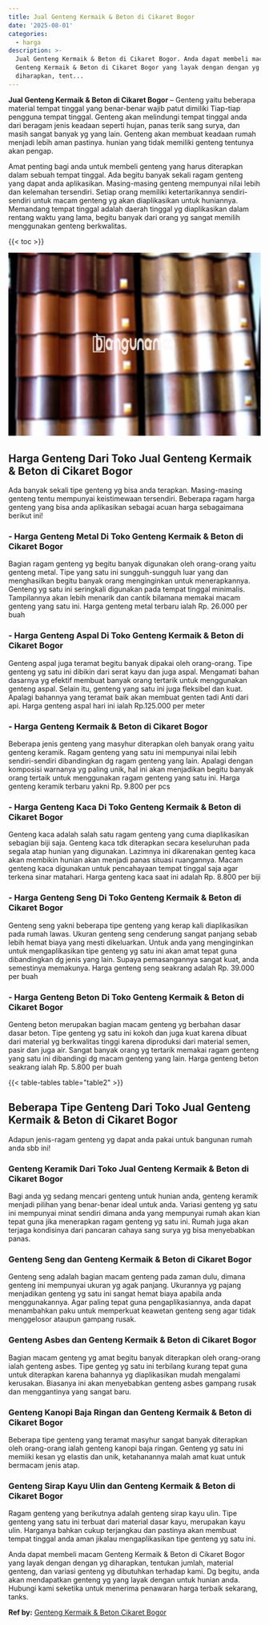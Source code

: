 ```yaml
---
title: Jual Genteng Kermaik & Beton di Cikaret Bogor
date: '2025-08-01'
categories:
  - harga
description: >-
  Jual Genteng Kermaik & Beton di Cikaret Bogor. Anda dapat membeli macam
  Genteng Kermaik & Beton di Cikaret Bogor yang layak dengan dengan yg
  diharapkan, tent...
---
```


**Jual Genteng Kermaik & Beton di Cikaret Bogor** – Genteng yaitu beberapa material tempat tinggal yang benar-benar wajib patut dimiliki Tiap-tiap pengguna tempat tinggal. Genteng akan melindungi tempat tinggal anda dari beragam jenis keadaan seperti hujan, panas terik sang surya, dan masih sangat banyak yg yang lain. Genteng akan membuat keadaan rumah menjadi lebih aman pastinya. hunian yang tidak memiliki genteng tentunya akan pengap.

Amat penting bagi anda untuk membeli genteng yang harus diterapkan dalam sebuah tempat tinggal. Ada begitu banyak sekali ragam genteng yang dapat anda aplikasikan. Masing-masing genteng mempunyai nilai lebih dan kelemahan tersendiri. Setiap orang memiliki ketertarikannya sendiri-sendiri untuk macam genteng yg akan diaplikasikan untuk huniannya. Memandang tempat tinggal adalah daerah tinggal yg diaplikasikan dalam rentang waktu yang lama, begitu banyak dari orang yg sangat memilih menggunakan genteng berkwalitas.

{{< toc >}}

![Jual Genteng Kermaik & Beton di Cikaret Bogor](/images/genteng-minimalis-murah13.png)

## Harga Genteng Dari Toko Jual Genteng Kermaik & Beton di Cikaret Bogor

Ada banyak sekali tipe genteng yg bisa anda terapkan. Masing-masing genteng tentu mempunyai keistimewaan tersendiri. Beberapa ragam harga genteng yang bisa anda aplikasikan sebagai acuan harga sebagaimana berikut ini!

### \- Harga Genteng Metal Di Toko Genteng Kermaik & Beton di Cikaret Bogor

Bagian ragam genteng yg begitu banyak digunakan oleh orang-orang yaitu genteng metal. Tipe yang satu ini sungguh-sungguh luar yang dan menghasilkan begitu banyak orang menginginkan untuk menerapkannya. Genteng yg satu ini seringkali digunakan pada tempat tinggal minimalis. Tampilannya akan lebih menarik dan cantik bilamana memakai macam genteng yang satu ini. Harga genteng metal terbaru ialah Rp. 26.000 per buah

### \- Harga Genteng Aspal Di Toko Genteng Kermaik & Beton di Cikaret Bogor

Genteng aspal juga teramat begitu banyak dipakai oleh orang-orang. Tipe genteng yg satu ini dibikin dari serat kayu dan juga aspal. Mengamati bahan dasarnya yg efektif membuat banyak orang tertarik untuk menggunakan genteng aspal. Selain itu, genteng yang satu ini juga fleksibel dan kuat. Apalagi bahannya yang teramat baik akan membuat genten tadi Anti dari api. Harga genteng aspal hari ini ialah Rp.125.000 per meter

### \- Harga Genteng Kermaik & Beton di Cikaret Bogor

Beberapa jenis genteng yang masyhur diterapkan oleh banyak orang yaitu genteng keramik. Ragam genteng yang satu ini mempunyai nilai lebih sendiri-sendiri dibandingkan dg ragam genteng yang lain. Apalagi dengan komposisi warnanya yg paling unik, hal ini akan menjadikan begitu banyak orang tertaik untuk menggunakan ragam genteng yang satu ini. Harga genteng keramik terbaru yakni Rp. 9.800 per pcs

### \- Harga Genteng Kaca Di Toko Genteng Kermaik & Beton di Cikaret Bogor

Genteng kaca adalah salah satu ragam genteng yang cuma diaplikasikan sebagian biji saja. Genteng kaca tdk diterapkan secara keseluruhan pada segala atap hunian yang digunakan. Lazimnya ini dikarenakan genteg kaca akan membikin hunian akan menjadi panas situasi ruangannya. Macam genteng kaca digunakan untuk pencahayaan tempat tinggal saja agar terkena sinar matahari. Harga genteng kaca saat ini adalah Rp. 8.800 per biji

### \- Harga Genteng Seng Di Toko Genteng Kermaik & Beton di Cikaret Bogor

Genteng seng yakni beberapa tipe genteng yang kerap kali diaplikasikan pada rumah lawas. Ukuran genteng seng cenderung sangat panjang sebab lebih hemat biaya yang mesti dikeluarkan. Untuk anda yang menginginkan untuk mengaplikasikan tipe genteng yg satu ini akan amat tepat guna dibandingkan dg jenis yang lain. Supaya pemasangannya sangat kuat, anda semestinya memakunya. Harga genteng seng seakrang adalah Rp. 39.000 per buah

### \- Harga Genteng Beton Di Toko Genteng Kermaik & Beton di Cikaret Bogor

Genteng beton merupakan bagian macam genteng yg berbahan dasar dasar beton. Tipe genteng yg satu ini kokoh dan juga kuat karena dibuat dari material yg berkwalitas tinggi karena diproduksi dari material semen, pasir dan juga air. Sangat banyak orang yg tertarik memakai ragam genteng yang satu ini dibandingi dg macam genteng yang lain. Harga genteng beton seakrang ialah Rp. 5.800 per buah

{{< table-tables table="table2" >}}

## Beberapa Tipe Genteng Dari Toko Jual Genteng Kermaik & Beton di Cikaret Bogor

Adapun jenis-ragam genteng yg dapat anda pakai untuk bangunan rumah anda sbb ini!

### Genteng Keramik Dari Toko Jual Genteng Kermaik & Beton di Cikaret Bogor

Bagi anda yg sedang mencari genteng untuk hunian anda, genteng keramik menjadi pilihan yang benar-benar ideal untuk anda. Variasi genteng yg satu ini mempunyai minat sendiri dimana anda yang mempunyai rumah akan kian tepat guna jika menerapkan ragam genteng yg satu ini. Rumah juga akan terjaga kondisinya dari pancaran cahaya sang surya yg bisa menyebabkan panas.

### Genteng Seng dan Genteng Kermaik & Beton di Cikaret Bogor

Genteng seng adalah bagian macam genteng pada zaman dulu, dimana genteng ini mempunyai ukuran yg agak panjang. Ukurannya yg pajang menjadikan genteng yg satu ini sangat hemat biaya apabila anda menggunakannya. Agar paling tepat guna pengaplikasiannya, anda dapat menambahkan paku untuk memperkuat keawetan genteng seng agar tidak menggelosor ataupun gampang rusak.

### Genteng Asbes dan Genteng Kermaik & Beton di Cikaret Bogor

Bagian macam genteng yg amat begitu banyak diterapkan oleh orang-orang ialah genteng asbes. Tipe genteg yg satu ini terbilang kurang tepat guna untuk diterapkan karena bahannya yg diaplikasikan mudah mengalami kerusakan. Biasanya ini akan menyebabkan genteng asbes gampang rusak dan menggantinya yang sangat baru.

### Genteng Kanopi Baja Ringan dan Genteng Kermaik & Beton di Cikaret Bogor

Beberapa tipe genteng yang teramat masyhur sangat banyak diterapkan oleh orang-orang ialah genteng kanopi baja ringan. Genteng yg satu ini memiiki kesan yg elastis dan unik, ketahanannya malah amat kuat untuk bermacam jenis atap.

### Genteng Sirap Kayu Ulin dan Genteng Kermaik & Beton di Cikaret Bogor

Ragam genteng yang berikutnya adalah genteng sirap kayu ulin. Tipe genteng yang satu ini terbuat dari material dasar kayu, merupakan kayu ulin. Harganya bahkan cukup terjangkau dan pastinya akan membuat tempat tinggal anda aman jikalau mengaplikasikan tipe genteng yg satu ini.

Anda dapat membeli macam Genteng Kermaik & Beton di Cikaret Bogor yang layak dengan dengan yg diharapkan, tentukan jumlah, material genteng, dan variasi genteng yg dibutuhkan terhadap kami. Dg begitu, anda akan mendapatkan genteng yg yang layak dengan untuk hunian anda. Hubungi kami seketika untuk menerima penawaran harga terbaik sekarang, tanks.

**Ref by:**  [Genteng Kermaik & Beton  Cikaret Bogor](https://id.wikipedia.org/wiki/Genteng)
